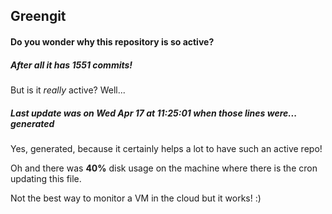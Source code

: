 ## Greengit

#### Do you wonder why this repository is so active?

##### After all it has 1551 commits!

But is it *really* active? Well...

##### Last update was on Wed Apr 17 at 11:25:01 when those lines were... generated

Yes, generated, because it certainly helps a lot to have such an active repo!

Oh and there was **40%** disk usage on the machine
where there is the cron updating this file.

Not the best way to monitor a VM in the cloud but it works! :)
